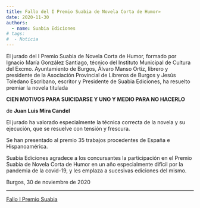 ```yaml
---
title: Fallo del I Premio Suabia de Novela Corta de Humor»
date: 2020-11-30
authors:
  - name: Suabia Ediciones
# tags:
#  - Noticia
---
```

El jurado del I Premio Suabia de Novela Corta de Humor, formado por Ignacio María González Santiago, técnico del Instituto Municipal de Cultura del Excmo. Ayuntamiento de Burgos, Álvaro Manso Ortiz, librero y presidente de la Asociación Provincial de
Libreros de Burgos y Jesús Toledano Escribano, escritor y Presidente de Suabia Ediciones, ha resuelto premiar la novela titulada

**CIEN MOTIVOS PARA SUICIDARSE Y UNO Y MEDIO PARA NO HACERLO**

de **Juan Luis Mira Candel**

El jurado ha valorado especialmente la técnica correcta de la novela y su ejecución, que se resuelve con tensión y frescura.

Se han presentado al premio 35 trabajos procedentes de España e Hispanoamérica.

Suabia Ediciones agradece a los concursantes la participación en el Premio Suabia de Novela Corta de Humor en un año especialmente difícil por la pandemia de la covid-19, y les emplaza a sucesivas ediciones del mismo.


Burgos, 30 de noviembre de 2020

---
[Fallo I Premio Suabia](/pdf/premio/fallo_i_premio.pdf)